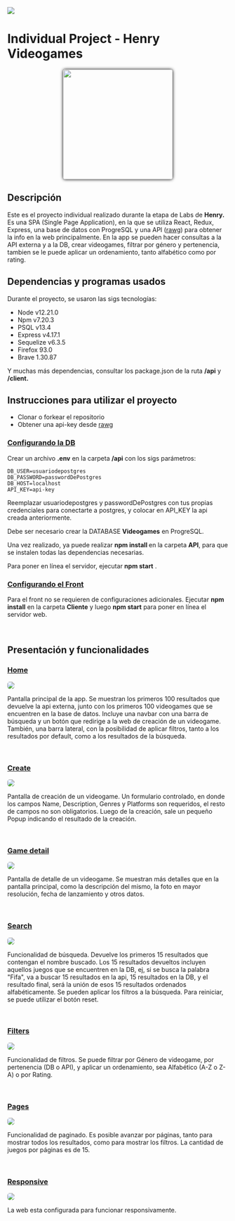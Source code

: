 <p align='left'>
    <img src='https://static.wixstatic.com/media/85087f_0d84cbeaeb824fca8f7ff18d7c9eaafd~mv2.png/v1/fill/w_160,h_30,al_c,q_85,usm_0.66_1.00_0.01/Logo_completo_Color_1PNG.webp' </img>
</p>

# Individual Project - Henry Videogames

<p align="center">
  <img style="border-radius: 5px; -webkit-box-shadow: 0px 0px 7px 0px #000000;
  box-shadow: 0px 0px 7px 0px #000000;" height="250" src="./imgs/start-screen.png" />
</p>

## Descripción

<p>Este es el proyecto individual realizado durante la etapa de Labs de <strong>Henry.</strong> Es una SPA (Single Page Application), en la que se utiliza React, Redux, Express, una base de datos con ProgreSQL y una API (<a href="https://rawg.io/">rawg</a>) para obtener la info en la web principalmente. En la app se pueden hacer consultas a la API externa y a la DB, crear videogames, filtrar por género y pertenencia, tambien se le puede aplicar un ordenamiento, tanto alfabético como por rating.</p>

## Dependencias y programas usados

<p>Durante el proyecto, se usaron las sigs tecnologías:</p>

- Node v12.21.0
- Npm v7.20.3
- PSQL v13.4
- Express v4.17.1
- Sequelize v6.3.5
- Firefox 93.0
- Brave 1.30.87

<p>Y muchas más dependencias, consultar los package.json de la ruta <strong>/api</strong> y <strong>/client.</strong> </p>

## Instrucciones para utilizar el proyecto

- Clonar o forkear el repositorio
- Obtener una api-key desde <a href="https://rawg.io/">rawg</a>

### <u>Configurando la DB</u>

Crear un archivo <strong>.env</strong> en la carpeta <strong>/api</strong> con los sigs parámetros:

```
DB_USER=usuariodepostgres
DB_PASSWORD=passwordDePostgres
DB_HOST=localhost
API_KEY=api-key
```

Reemplazar usuariodepostgres y passwordDePostgres con tus propias credenciales para conectarte a postgres, y colocar en API_KEY la api creada anteriormente.

Debe ser necesario crear la DATABASE <strong>Videogames</strong> en ProgreSQL.

Una vez realizado, ya puede realizar <strong> npm install </strong> en la carpeta <strong>API</strong>, para que se instalen todas las dependencias necesarias.

Para poner en línea el servidor, ejecutar <strong>npm start</strong> .

### <u>Configurando el Front</u>

Para el front no se requieren de configuraciones adicionales. Ejecutar <strong>npm install</strong> en la carpeta <strong>Cliente</strong> y luego <strong>npm start</strong> para poner en línea el servidor web.

<br />

## Presentación y funcionalidades

### <u>Home</u>

<img  style="border-radius: 5px;" src="./imgs/home.gif"/>

Pantalla principal de la app. Se muestran los primeros 100 resultados que devuelve la api externa, junto con los primeros 100 videogames que se encuentren en la base de datos. Incluye una navbar con una barra de búsqueda y un botón que redirige a la web de creación de un videogame. También, una barra lateral, con la posibilidad de aplicar filtros, tanto a los resultados por default, como a los resultados de la búsqueda.

<br />

### <u>Create</u>

<img  style="border-radius: 5px;" src="./imgs/create.gif"/>

Pantalla de creación de un videogame. Un formulario controlado, en donde los campos Name, Description, Genres y Platforms son requeridos, el resto de campos no son obligatorios. Luego de la creación, sale un pequeño Popup indicando el resultado de la creación.

<br />

### <u>Game detail</u>

<img  style="border-radius: 5px;" src="./imgs/detail.gif"/>

Pantalla de detalle de un videogame. Se muestran más detalles que en la pantalla principal, como la descripción del mismo, la foto en mayor resolución, fecha de lanzamiento y otros datos.

<br />

### <u>Search</u>

<img  style="border-radius: 5px;" src="./imgs/search.gif"/>

Funcionalidad de búsqueda. Devuelve los primeros 15 resultados que contengan el nombre buscado. Los 15 resultados devueltos incluyen aquellos juegos que se encuentren en la DB, ej, si se busca la palabra "Fifa", va a buscar 15 resultados en la api, 15 resultados en la DB, y el resultado final, será la unión de esos 15 resultados ordenados alfabéticamente. Se pueden aplicar los filtros a la búsqueda. Para reiniciar, se puede utilizar el botón reset.

<br />

### <u>Filters</u>

<img  style="border-radius: 5px;" src="./imgs/filters.gif"/>

Funcionalidad de filtros. Se puede filtrar por Género de videogame, por pertenencia (DB o API), y aplicar un ordenamiento, sea Alfabético (A-Z o Z-A) o por Rating.

<br />

### <u>Pages</u>

<img  style="border-radius: 5px;" src="./imgs/pages.gif"/>

Funcionalidad de paginado. Es posible avanzar por páginas, tanto para mostrar todos los resultados, como para mostrar los filtros. La cantidad de juegos por páginas es de 15.

<br />

### <u>Responsive</u>

<img  style="border-radius: 5px;" src="./imgs/responsive.gif"/>

La web esta configurada para funcionar responsivamente.
